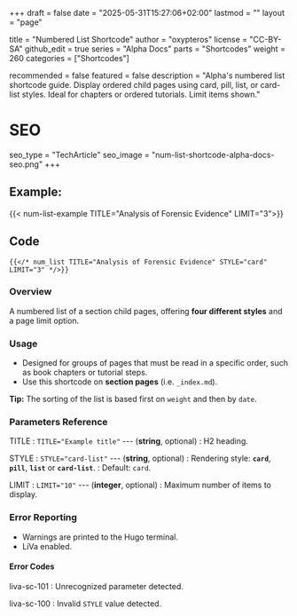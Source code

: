 +++
draft = false
date = "2025-05-31T15:27:06+02:00"
lastmod = ""
layout = "page"

title = "Numbered List Shortcode"
author = "oxypteros"
license = "CC-BY-SA"
github_edit = true
series = "Alpha Docs"
  parts = "Shortcodes"
  weight = 260
categories = ["Shortcodes"]

recommended = false
featured = false
description = "Alpha's numbered list shortcode guide. Display ordered child pages using card, pill, list, or card-list styles. Ideal for chapters or ordered tutorials. Limit items shown."
# SEO
seo_type = "TechArticle"
seo_image = "num-list-shortcode-alpha-docs-seo.png"
+++
## Example:

{{< num-list-example TITLE="Analysis of Forensic Evidence" LIMIT="3">}}

## Code
```go-html-template
{{</* num_list TITLE="Analysis of Forensic Evidence" STYLE="card" LIMIT="3" */>}}
```
### Overview
A numbered list of a section child pages, offering **four different styles** and a page limit option.

### Usage
- Designed for groups of pages that must be read in a specific order, such as book chapters or tutorial steps.
- Use this shortcode on **section pages** (i.e. `_index.md`).

**Tip:** The sorting of the list is based first on `weight` and then by `date`.

### Parameters Reference
TITLE
: `TITLE="Example title"` --- (**string**, optional) 
: H2 heading.

STYLE
: `STYLE="card-list"` --- (**string**, optional) 
: Rendering style: **`card`**, **`pill`**, **`list`** or **`card-list`**. 
: Default: `card`. 

LIMIT
: `LIMIT="10"` --- (**integer**, optional)
: Maximum number of items to display.

### Error Reporting
- Warnings are printed to the Hugo terminal.
- LiVa enabled.

#### Error Codes
liva-sc-101
: Unrecognized parameter detected.

liva-sc-100
: Invalid `STYLE` value detected.
